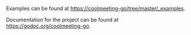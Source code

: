 Examples can be found at
<https://coolmeeting-go/tree/master/_examples>.

Documentation for the project can be found at
<https://godoc.org/coolmeeting-go>.
